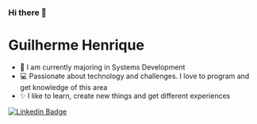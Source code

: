 ### Hi there 👋

<!--
**GuilhermeHNS/GuilhermeHNS** is a ✨ _special_ ✨ repository because its `README.md` (this file) appears on your GitHub profile.

Here are some ideas to get you started:

- 🔭 I’m currently working on ...
- 🌱 I’m currently learning ...
- 👯 I’m looking to collaborate on ...
- 🤔 I’m looking for help with ...
- 💬 Ask me about ...
- 📫 How to reach me: ...
- 😄 Pronouns: ...
- ⚡ Fun fact: ...
-->

# Guilherme Henrique

- :blue_book: I am currently majoring in Systems Development
- :computer: Passionate about technology and challenges. I love to program and get knowledge of this area
- :sparkles: I like to learn, create new things and get different experiences

[![Linkedin Badge](https://img.shields.io/badge/-LinkedIn-blue?style=flat-square&logo=Linkedin&logoColor=white&link=https://www.linkedin.com/in/guilherme-souza-4068081a7/)](https://www.linkedin.com/in/guilherme-souza-4068081a7/)
